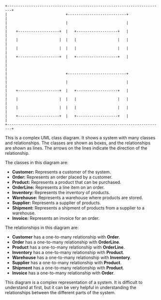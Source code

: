```
+------------------------------------------------------------------------+
|                           +---------------------------+                  |
|                           |                           |                  |
|    +-------------------+  |   +-------------------+   |                  |
|    |                   |  |   |                   |   |                  |
|    |                   |  |   |                   |   |                  |
|    +-------------------+  |   +-------------------+   |                  |
|                                                                        |
|                           +---------------------------+                  |
|                           |                           |                  |
|    +-------------------+  |   +-------------------+   |                  |
|    |                   |  |   |                   |   |                  |
|    |                   |  |   |                   |   |                  |
|    +-------------------+  |   +-------------------+   |                  |
+------------------------------------------------------------------------+

```

This is a complex UML class diagram. It shows a system with many classes and relationships. The classes are shown as boxes, and the relationships are shown as lines. The arrows on the lines indicate the direction of the relationship.

The classes in this diagram are:

* **Customer:** Represents a customer of the system.
* **Order:** Represents an order placed by a customer.
* **Product:** Represents a product that can be purchased.
* **OrderLine:** Represents a line item on an order.
* **Inventory:** Represents the inventory of products.
* **Warehouse:** Represents a warehouse where products are stored.
* **Supplier:** Represents a supplier of products.
* **Shipment:** Represents a shipment of products from a supplier to a warehouse.
* **Invoice:** Represents an invoice for an order.

The relationships in this diagram are:

* **Customer** has a one-to-many relationship with **Order**.
* **Order** has a one-to-many relationship with **OrderLine**.
* **Product** has a one-to-many relationship with **OrderLine**.
* **Inventory** has a one-to-many relationship with **Product**.
* **Warehouse** has a one-to-many relationship with **Inventory**.
* **Supplier** has a one-to-many relationship with **Product**.
* **Shipment** has a one-to-many relationship with **Product**.
* **Invoice** has a one-to-many relationship with **Order**.

This diagram is a complex representation of a system. It is difficult to understand at first, but it can be very helpful in understanding the relationships between the different parts of the system.